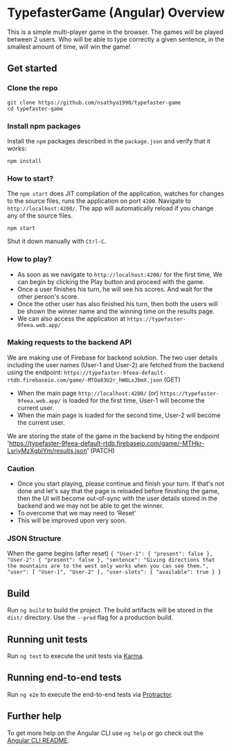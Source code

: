 # TypefasterGame (Angular) Overview

This is a simple multi-player game in the browser.
The games will be played between 2 users. Who will be able to type correctly a
given sentence, in the smallest amount of time, will win the game!

## Get started

### Clone the repo

```shell
git clone https://github.com/nsathya1990/typefaster-game
cd typefaster-game
```

### Install npm packages

Install the `npm` packages described in the `package.json` and verify that it works:

```shell
npm install
```

### How to start?

The `npm start` does JIT compilation of the application, watches for changes to the source files, runs the application on port `4200`.
Navigate to `http://localhost:4200/`. The app will automatically reload if you change any of the source files.

```shell
npm start
```

Shut it down manually with `Ctrl-C`.

### How to play?

- As soon as we navigate to `http://localhost:4200/` for the first time, We can begin by clicking the Play button and proceed with the game.
- Once a user finishes his turn, he will see his scores. And wait for the other person's score.
- Once the other user has also finished his turn, then both the users will be shown the winner name and the winning time on the results page.
- We can also access the application at `https://typefaster-9feea.web.app/`

### Making requests to the backend API

We are making use of Firebase for backend solution.
The two user details including the user names (User-1 and User-2) are fetched from the backend using the endpoint:
`https://typefaster-9feea-default-rtdb.firebaseio.com/game/-MTOa83U2r_hW8LxJbmX.json` (GET)

- When the main page `http://localhost:4200/` (or) `https://typefaster-9feea.web.app/` is loaded for the first time, User-1 will become the current user.
- When the main page is loaded for the second time, User-2 will become the current user.

We are storing the state of the game in the backend by hiting the endpoint 'https://typefaster-9feea-default-rtdb.firebaseio.com/game/-MTHkr-LsriyMzXgbiYm/results.json' (PATCH)

### Caution

- Once you start playing, please continue and finish your turn. If that's not done and let's say that the page is reloaded before finishing the game, then the UI will become out-of-sync with the user details stored in the backend and we may not be able to get the winner.
- To overcome that we may need to 'Reset' 
- This will be improved upon very soon.

### JSON Structure

When the game begins (after reset)
`{ "User-1": { "present": false }, "User-2": { "present": false }, "sentence": "Giving directions that the mountains are to the west only works when you can see them.", "user": [ "User-1", "User-2" ], "user-slots": { "available": true } }`

## Build

Run `ng build` to build the project. The build artifacts will be stored in the `dist/` directory. Use the `--prod` flag for a production build.

## Running unit tests

Run `ng test` to execute the unit tests via [Karma](https://karma-runner.github.io).

## Running end-to-end tests

Run `ng e2e` to execute the end-to-end tests via [Protractor](http://www.protractortest.org/).

## Further help

To get more help on the Angular CLI use `ng help` or go check out the [Angular CLI README](https://github.com/angular/angular-cli/blob/master/README.md).
